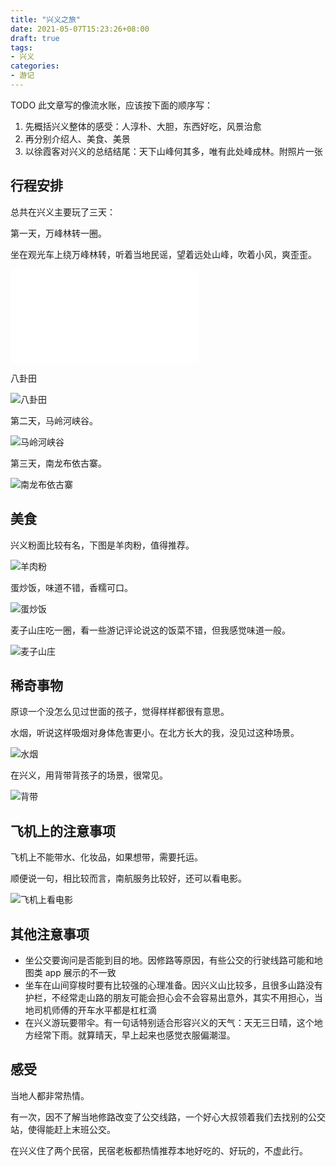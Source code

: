 ```yaml
---
title: "兴义之旅"
date: 2021-05-07T15:23:26+08:00
draft: true
tags:
- 兴义
categories:
- 游记
---
```

TODO 此文章写的像流水账，应该按下面的顺序写：
1. 先概括兴义整体的感受：人淳朴、大胆，东西好吃，风景治愈
2. 再分别介绍人、美食、美景
3. 以徐霞客对兴义的总结结尾：天下山峰何其多，唯有此处峰成林。附照片一张
## 行程安排
总共在兴义主要玩了三天：

第一天，万峰林转一圈。

坐在观光车上绕万峰林转，听着当地民谣，望着远处山峰，吹着小风，爽歪歪。

<iframe src="//player.bilibili.com/player.html?aid=418120435&bvid=BV1LV411j7jb&cid=337855822&page=1" scrolling="no" border="0" frameborder="no" framespacing="0" allowfullscreen="true"> </iframe>

八卦田

![八卦田](https://raw.githubusercontent.com/jayleemantou/blog-images/master/2021-05-13-UNADJUSTEDNONRAW_thumb_346.jpg)



第二天，马岭河峡谷。

![马岭河峡谷](https://raw.githubusercontent.com/jayleemantou/blog-images/master/2021-05-13-UNADJUSTEDNONRAW_thumb_388.jpg)

第三天，南龙布依古寨。

![南龙布依古寨](https://raw.githubusercontent.com/jayleemantou/blog-images/master/2021-05-13-UNADJUSTEDNONRAW_thumb_3a6.jpg)

## 美食
兴义粉面比较有名，下图是羊肉粉，值得推荐。

![羊肉粉](https://raw.githubusercontent.com/jayleemantou/blog-images/master/2021-05-12-UNADJUSTEDNONRAW_thumb_36f.jpg)

蛋炒饭，味道不错，香糯可口。

![蛋炒饭](https://raw.githubusercontent.com/jayleemantou/blog-images/master/2021-05-12-UNADJUSTEDNONRAW_thumb_33e.jpg)

麦子山庄吃一圈，看一些游记评论说这的饭菜不错，但我感觉味道一般。

![麦子山庄](https://raw.githubusercontent.com/jayleemantou/blog-images/master/2021-05-13-UNADJUSTEDNONRAW_thumb_369.jpg)
## 稀奇事物
原谅一个没怎么见过世面的孩子，觉得样样都很有意思。

水烟，听说这样吸烟对身体危害更小。在北方长大的我，没见过这种场景。

![水烟](https://raw.githubusercontent.com/jayleemantou/blog-images/master/2021-05-16-水烟.jpg)

在兴义，用背带背孩子的场景，很常见。

![背带](https://raw.githubusercontent.com/jayleemantou/blog-images/master/2021-05-12-UNADJUSTEDNONRAW_thumb_35a.jpg)
## 飞机上的注意事项
飞机上不能带水、化妆品，如果想带，需要托运。

顺便说一句，相比较而言，南航服务比较好，还可以看电影。

![飞机上看电影](https://raw.githubusercontent.com/jayleemantou/blog-images/master/2021-05-12-UNADJUSTEDNONRAW_thumb_3b6.jpg)
## 其他注意事项
* 坐公交要询问是否能到目的地。因修路等原因，有些公交的行驶线路可能和地图类 app 展示的不一致
* 坐车在山间穿梭时要有比较强的心理准备。因兴义山比较多，且很多山路没有护栏，不经常走山路的朋友可能会担心会不会容易出意外，其实不用担心，当地司机师傅的开车水平都是杠杠滴
* 在兴义游玩要带伞。有一句话特别适合形容兴义的天气：天无三日晴，这个地方经常下雨。就算晴天，早上起来也感觉衣服偏潮湿。
## 感受
当地人都非常热情。

有一次，因不了解当地修路改变了公交线路，一个好心大叔领着我们去找别的公交站，使得能赶上末班公交。

在兴义住了两个民宿，民宿老板都热情推荐本地好吃的、好玩的，不虚此行。